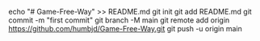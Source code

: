 echo "# Game-Free-Way" >> README.md
git init
git add README.md
git commit -m "first commit"
git branch -M main
git remote add origin https://github.com/humbjd/Game-Free-Way.git
git push -u origin main
